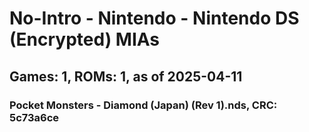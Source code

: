 # No-Intro - Nintendo - Nintendo DS (Encrypted) MIAs
## Games: 1, ROMs: 1, as of 2025-04-11

### Pocket Monsters - Diamond (Japan) (Rev 1).nds, CRC: 5c73a6ce
